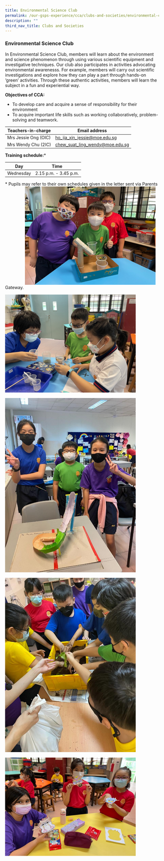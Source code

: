 ```yaml
---
title: Environmental Science Club
permalink: /our-gsps-experience/cca/clubs-and-societies/environmental-club/
description: ""
third_nav_title: Clubs and Societies
---
```

### **Environmental Science Club**


In Environmental Science Club, members will learn about the environment and science phenomenon through using various scientific equipment and investigative techniques.&nbsp;Our club also participates in activities advocating environmental awarenesss. For example, members will carry out scientific investigations and explore how they can play a part through hands-on ‘green’ activities. Through these authentic activities, members will learn the subject in a fun and experiential way.

**Objectives of CCA:**

*   To develop care and acquire a sense of responsibility for their environment
*   To acquire important life skills such as working collaboratively, problem-solving and teamwork.



| Teachers-in-charge | Email address | 
| -------- | -------- | 
|  Mrs Jessie Ong (OIC)    | ho_jia_xin_jessie@moe.edu.sg     | 
|  Mrs Wendy Chu (2IC)   | chew_suat_ling_wendy@moe.edu.sg    | 

**Training schedule:***

| Day | Time | 
| -------- | -------- | 
| Wednesday     | 2.15 p.m. - 3.45 p.m.     | 



\* Pupils may refer to their own schedules given in the letter sent via Parents Gateway.
<img src="/images/environmentalclub1.jpg" style="width:85%; margin-bottom:15px">

<img src="/images/environmentalclub2.jpg" style="width:85%; margin-bottom:15px">

<img src="/images/environmentalclub3.jpg" style="width:85%; margin-bottom:15px">

<img src="/images/environmentalclub4.jpg" style="width:85%; margin-bottom:15px">

<img src="/images/environmentalclub5.jpg" style="width:85%">